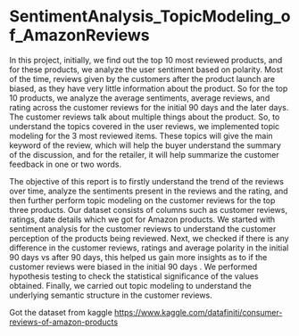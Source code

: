 # SentimentAnalysis_TopicModeling_of_AmazonReviews

In this project, initially, we find out the top 10 most reviewed products, and for these products, we analyze the user sentiment based on polarity. Most of the time, reviews given by the customers after the product launch are biased, as they have very little information about the product. So for the top 10 products, we analyze the average sentiments, average reviews, and rating across the customer reviews for the initial 90 days and the later days.
The customer reviews talk about multiple things about the product. So, to understand the topics covered in the user reviews, we implemented topic modeling for the 3 most reviewed items. These topics will give the main keyword of the review, which will help the buyer understand the summary of the discussion, and for the retailer, it will help summarize the customer feedback in one or two words.	

The objective of this report is to firstly understand the trend of the reviews over time, analyze the sentiments present in the reviews and the rating, and then further perform topic modeling on the customer reviews for the top three products. Our dataset consists of columns such as customer reviews, ratings, date details which we got for  Amazon products.  We started with sentiment analysis for the customer reviews to understand the customer perception of the products being reviewed. Next, we checked if there is any difference in the customer reviews, ratings and average polarity in the initial 90 days vs after 90 days, this helped us gain more insights as to if the customer reviews were biased in the initial 90 days . We performed hypothesis testing to check the statistical significance of the values obtained. Finally, we carried out topic modeling to understand the underlying semantic structure in the customer reviews.

Got the dataset from kaggle https://www.kaggle.com/datafiniti/consumer-reviews-of-amazon-products

